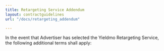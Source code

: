 ```yaml
---
title: Retargeting Service Addendum
layout: contractguidelines
url: "/docs/retargeting_addendum"

---
```

In the event that Advertiser has selected the Yieldmo Retargeting Service, the following additional terms shall apply:

